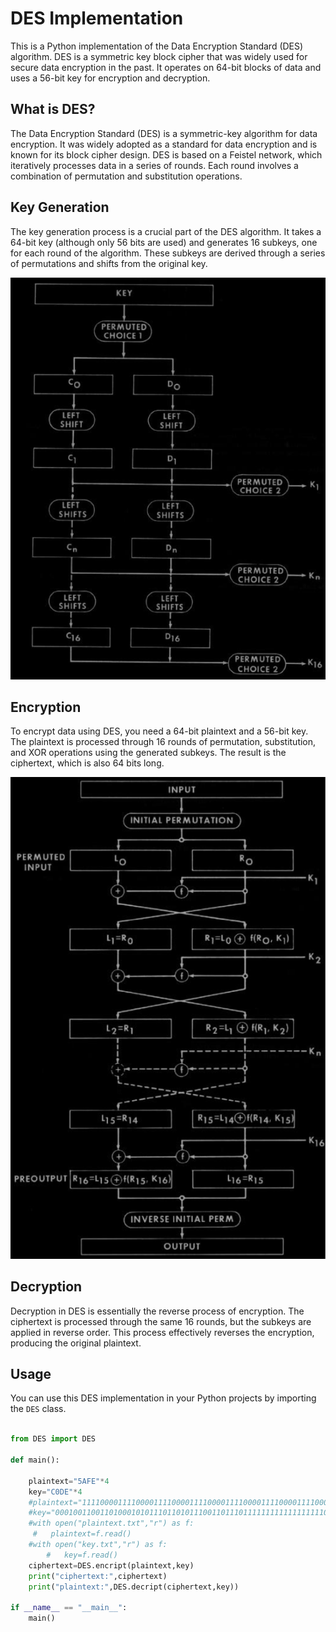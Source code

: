 # DES Implementation

This is a Python implementation of the Data Encryption Standard (DES) algorithm. DES is a symmetric key block cipher that was widely used for secure data encryption in the past. It operates on 64-bit blocks of data and uses a 56-bit key for encryption and decryption.

## What is DES?

The Data Encryption Standard (DES) is a symmetric-key algorithm for data encryption. It was widely adopted as a standard for data encryption and is known for its block cipher design. DES is based on a Feistel network, which iteratively processes data in a series of rounds. Each round involves a combination of permutation and substitution operations.

## Key Generation

The key generation process is a crucial part of the DES algorithm. It takes a 64-bit key (although only 56 bits are used) and generates 16 subkeys, one for each round of the algorithm. These subkeys are derived through a series of permutations and shifts from the original key.

<div style="text-align:center">
  <img src="images/keygen.png" alt="Key Generation" />
</div>

## Encryption

To encrypt data using DES, you need a 64-bit plaintext and a 56-bit key. The plaintext is processed through 16 rounds of permutation, substitution, and XOR operations using the generated subkeys. The result is the ciphertext, which is also 64 bits long.


<div style="text-align:center">
  <img src="images/encrypt.png" alt="Encryption" />
</div>

## Decryption

Decryption in DES is essentially the reverse process of encryption. The ciphertext is processed through the same 16 rounds, but the subkeys are applied in reverse order. This process effectively reverses the encryption, producing the original plaintext.

## Usage

You can use this DES implementation in your Python projects by importing the `DES` class.

```python

from DES import DES

def main():

    plaintext="5AFE"*4
    key="C0DE"*4
    #plaintext="1111000011110000111100001111000011110000111100001111000011110000"
    #key="0001001100110100010101110110101110011011101111111111111111110001"
    #with open("plaintext.txt","r") as f:
     #   plaintext=f.read()
    #with open("key.txt","r") as f:
        #   key=f.read()
    ciphertext=DES.encript(plaintext,key)
    print("ciphertext:",ciphertext)
    print("plaintext:",DES.decript(ciphertext,key))

if __name__ == "__main__":
    main()
